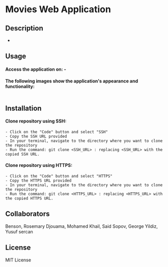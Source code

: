 # Movies Web Application

## Description

-

## Usage

#### Access the application on: -
#### The following images show the application's appearance and functionality:

![]()

## Installation

#### Clone repository using SSH:
    - Click on the "Code" button and select "SSH"
    - Copy the SSH URL provided
    - In your terminal, navigate to the directory where you want to clone the repository
    - Run the command: git clone <SSH_URL> : replacing <SSH_URL> with the copied SSH URL.

#### Clone repository using HTTPS:
    - Click on the "Code" button and select "HTTPS"
    - Copy the HTTPS URL provided
    - In your terminal, navigate to the directory where you want to clone the repository
    - Run the command: git clone <HTTPS_URL> : replacing <HTTPS_URL> with the copied HTTPS URL.

## Collaborators 
  Benson, Rosemary
  Djouama, Mohamed
  Khail, Said
  Sopov, George
  Yildiz, Yusuf sercan

## License

MIT License
